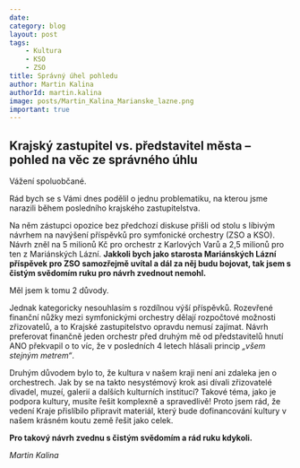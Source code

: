 ```yaml
---
date: 
category: blog
layout: post
tags:
    - Kultura
    - KSO
    - ZSO
title: Správný úhel pohledu
author: Martin Kalina
authorId: martin.kalina
image: posts/Martin_Kalina_Marianske_lazne.png
important: true
---
```

## **Krajský zastupitel vs. představitel města – pohled na věc ze správného úhlu**

Vážení spoluobčané.

Rád bych se s Vámi dnes podělil o jednu problematiku, na kterou jsme narazili během posledního krajského zastupitelstva.

Na něm zástupci opozice bez předchozí diskuse přišli od stolu s líbivým návrhem na navýšení příspěvků pro symfonické orchestry (ZSO a KSO). Návrh zněl na 5 milionů Kč pro orchestr z Karlových Varů a 2,5 milionů pro ten z Mariánských Lázní. **Jakkoli bych jako starosta Mariánských Lázní příspěvek pro ZSO samozřejmě uvítal a dál za něj budu bojovat, tak jsem s čistým svědomím ruku pro návrh zvednout nemohl.**

Měl jsem k tomu 2 důvody.

Jednak kategoricky nesouhlasím s rozdílnou výší příspěvků. Rozevřené finanční nůžky mezi symfonickými orchestry dělají rozpočtové možnosti zřizovatelů, a to Krajské zastupitelstvo opravdu nemusí zajímat. Návrh preferovat finančně jeden orchestr před druhým mě od představitelů hnutí ANO překvapil o to víc, že v posledních 4 letech hlásali princip *„všem stejným metrem“*.

Druhým důvodem bylo to, že kultura v našem kraji není ani zdaleka jen o orchestrech. Jak by se na takto nesystémový krok asi dívali zřizovatelé divadel, muzeí, galerií a dalších kulturních institucí? Takové téma, jako je podpora kultury, musíte řešit komplexně a spravedlivě! Proto jsem rád, že vedení Kraje přislíbilo připravit materiál, který bude dofinancování kultury v našem krásném koutu země řešit jako celek.

**Pro takový návrh zvednu s čistým svědomím a rád ruku kdykoli.**

*Martin Kalina*
